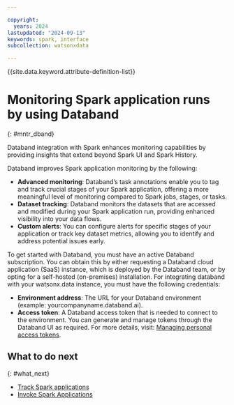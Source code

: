 ```yaml
---

copyright:
  years: 2024
lastupdated: "2024-09-13"
keywords: spark, interface
subcollection: watsonxdata

---
```


{{site.data.keyword.attribute-definition-list}}

# Monitoring Spark application runs by using Databand
{: #mntr_dband}

Databand integration with Spark enhances monitoring capabilities by providing insights that extend beyond Spark UI and Spark History.

Databand improves Spark application monitoring by the following:

- **Advanced monitoring**: Databand’s task annotations enable you to tag and track crucial stages of your Spark application, offering a more meaningful level of monitoring compared to Spark jobs, stages, or tasks.
- **Dataset tracking**: Databand monitors the datasets that are accessed and modified during your Spark application run, providing enhanced visibility into your data flows.
- **Custom alerts**: You can configure alerts for specific stages of your application or track key dataset metrics, allowing you to identify and address potential issues early.

To get started with Databand, you must have an active Databand subscription. You can obtain this by either requesting a Databand cloud application (SaaS) instance, which is deployed by the Databand team, or by opting for a self-hosted (on-premises) installation. For integrating databand with your watsonx.data instance, you must have the following credentials:

- **Environment address**: The URL for your Databand environment (example: yourcompanyname.databand.ai).
- **Access token**: A Databand access token that is needed to connect to the environment. You can generate and manage tokens through the Databand UI as required. For more details, visit: [Managing personal access tokens](https://www.ibm.com/docs/en/dobd?topic=tokens-managing-personal-access).

## What to do next
{: #what_next}

- [Track Spark applications](watsonxdata?topic=watsonxdata-db_trk)
- [Invoke Spark Applications](watsonxdata?topic=watsonxdata-db_inv)
